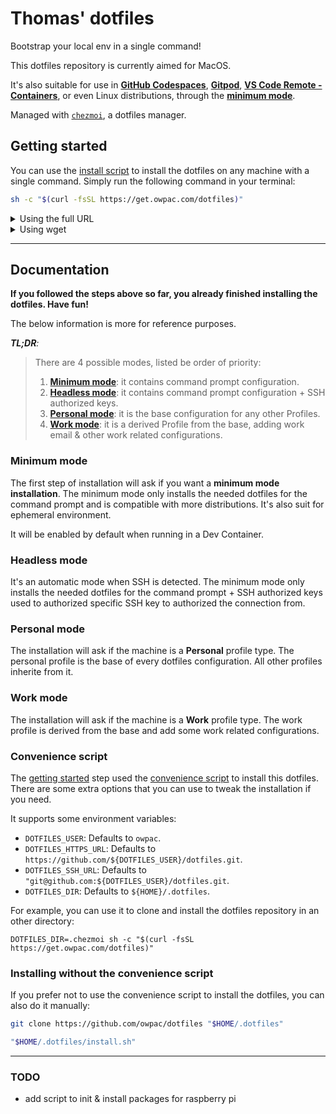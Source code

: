 # Thomas' dotfiles

Bootstrap your local env in a single command!

This dotfiles repository is currently aimed for MacOS.

It's also suitable for use in [**GitHub Codespaces**](https://docs.github.com/codespaces/customizing-your-codespace/personalizing-codespaces-for-your-account#dotfiles), [**Gitpod**](https://www.gitpod.io/docs/config-dotfiles), [**VS Code Remote - Containers**](https://code.visualstudio.com/docs/remote/containers#_personalizing-with-dotfile-repositories), or even Linux distributions, through the [**minimum mode**](#minimum-mode).

Managed with [`chezmoi`](https://chezmoi.io), a dotfiles manager.

## Getting started

You can use the [install script](./install.sh) to install the dotfiles on any machine with a single command. Simply run the following command in your terminal:

```bash
sh -c "$(curl -fsSL https://get.owpac.com/dotfiles)"
```

<details><summary> Using the full URL</summary>

```bash
sh -c "$(curl -fsSL https://raw.githubusercontent.com/owpac/dotfiles/main/install.sh)"
```

</details>

<details><summary> Using wget</summary>

```bash
sh -c "$(wget -qO- https://raw.githubusercontent.com/owpac/dotfiles/main/install.sh)"
```

</details>

---

## Documentation

**If you followed the steps above so far, you already finished installing the dotfiles. Have fun!**

The below information is more for reference purposes.

_**TL;DR**:_

> There are 4 possible modes, listed be order of priority:
>
> 1.  [**Minimum mode**](#minimum-mode): it contains command prompt configuration.
> 2.  [**Headless mode**](#headless-mode): it contains command prompt configuration + SSH authorized keys.
> 3.  [**Personal mode**](#personal-mode): it is the base configuration for any other Profiles.
> 4.  [**Work mode**](#work-mode): it is a derived Profile from the base, adding work email & other work related configurations.

### Minimum mode

The first step of installation will ask if you want a **minimum mode installation**. The minimum mode only installs the needed dotfiles for the command prompt and is compatible with more distributions. It's also suit for ephemeral environment.

It will be enabled by default when running in a Dev Container.

### Headless mode

It's an automatic mode when SSH is detected. The minimum mode only installs the needed dotfiles for the command prompt + SSH authorized keys used to authorized specific SSH key to authorized the connection from.

### Personal mode

The installation will ask if the machine is a **Personal** profile type. The personal profile is the base of every dotfiles configuration. All other profiles inherite from it.

### Work mode

The installation will ask if the machine is a **Work** profile type. The work profile is derived from the base and add some work related configurations.

### Convenience script

The [getting started](#getting-started) step used the [convenience script](./install.sh) to install this dotfiles. There are some extra options that you can use to tweak the installation if you need.

It supports some environment variables:

- `DOTFILES_USER`: Defaults to `owpac`.
- `DOTFILES_HTTPS_URL`: Defaults to `https://github.com/${DOTFILES_USER}/dotfiles.git`.
- `DOTFILES_SSH_URL`: Defaults to `"git@github.com:${DOTFILES_USER}/dotfiles.git`.
- `DOTFILES_DIR`: Defaults to `${HOME}/.dotfiles`.

For example, you can use it to clone and install the dotfiles repository in an other directory:

```console
DOTFILES_DIR=.chezmoi sh -c "$(curl -fsSL https://get.owpac.com/dotfiles)"
```

### Installing without the convenience script

If you prefer not to use the convenience script to install the dotfiles, you can also do it manually:

```bash
git clone https://github.com/owpac/dotfiles "$HOME/.dotfiles"

"$HOME/.dotfiles/install.sh"
```

---

### TODO

- add script to init & install packages for raspberry pi
